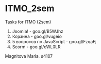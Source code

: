 # ITMO_2sem
Tasks for ITMO (2sem)

1. Joomla! - goo.gl/B5WJhz 
2. Корзина - goo.gl/vugeio 
3. 5 вопросов по JavaScript - goo.gl/FzqaFj
4. Scorm - goo.gl/cWL0LR 

Magnitova Maria. s4107
